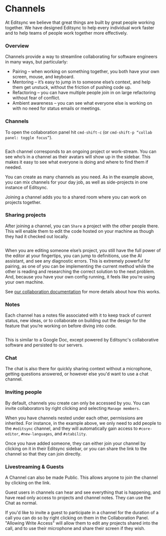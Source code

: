 # Channels

At Editsync we believe that great things are built by great people working together. We have designed Editsync to help every individual work faster and to help teams of people work together more effectively.

### Overview

Channels provide a way to streamline collaborating for software engineers in many ways, but particularly:

- Pairing – when working on something together, you both have your own screen, mouse, and keyboard.
- Mentoring – it’s easy to jump in to someone else’s context, and help them get unstuck, without the friction of pushing code up.
- Refactoring – you can have multiple people join in on large refactoring without fear of conflict.
- Ambient awareness – you can see what everyone else is working on with no need for status emails or meetings.

### Channels

To open the collaboration panel hit `cmd-shift-c` (or `cmd-shift-p “collab panel: toggle focus”`).

<figure><img src="../.gitbook/assets/channels-1.png" alt=""><figcaption></figcaption></figure>

Each channel corresponds to an ongoing project or work-stream. You can see who’s in a channel as their avatars will show up in the sidebar. This makes it easy to see what everyone is doing and where to find them if needed.

You can create as many channels as you need. As in the example above, you can mix channels for your day job, as well as side-projects in one instance of Editsync.

Joining a channel adds you to a shared room where you can work on projects together.

### Sharing projects

After joining a channel, you can `Share` a project with the other people there. This will enable them to edit the code hosted on your machine as though they had it checked out locally.

<figure><img src="../.gitbook/assets/channels-2.png" alt=""><figcaption></figcaption></figure>

When you are editing someone else’s project, you still have the full power of the editor at your fingertips, you can jump to definitions, use the AI assistant, and see any diagnostic errors. This is extremely powerful for pairing, as one of you can be implementing the current method while the other is reading and researching the correct solution to the next problem. And, because you have your own config running, it feels like you’re using your own machine.

See [our collaboration documentation](./collaboration.md) for more details about how this works.

### Notes

Each channel has a notes file associated with it to keep track of current status, new ideas, or to collaborate on building out the design for the feature that you’re working on before diving into code.

<figure><img src="../.gitbook/assets/channels-3.png" alt=""><figcaption></figcaption></figure>

This is similar to a Google Doc, except powered by Editsync's collaborative software and persisted to our servers.

### Chat

The chat is also there for quickly sharing context without a microphone, getting questions answered, or however else you'd want to use a chat channel.

### Inviting people

By default, channels you create can only be accessed by you. You can invite collaborators by right clicking and selecting `Manage members`.

When you have channels nested under each other, permissions are inherited. For instance, in the example above, we only need to add people to the `#editsync` channel, and they will automatically gain access to `#core-editor`, `#new-languages`, and `#stability`.

Once you have added someone, they can either join your channel by clicking on it in their Editsync sidebar, or you can share the link to the channel so that they can join directly.

### Livestreaming & Guests

A Channel can also be made Public. This allows anyone to join the channel by clicking on the link.

Guest users in channels can hear and see everything that is happening, and have read only access to projects and channel notes. They can use the Chat as normal.

If you'd like to invite a guest to participate in a channel for the duration of a call you can do so by right clicking on them in the Collaboration Panel. "Allowing Write Access" will allow them to edit any projects shared into the call, and to use their microphone and share their screen if they wish.
